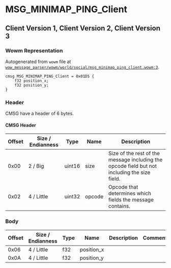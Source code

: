 # MSG_MINIMAP_PING_Client

## Client Version 1, Client Version 2, Client Version 3

### Wowm Representation

Autogenerated from `wowm` file at [`wow_message_parser/wowm/world/social/msg_minimap_ping_client.wowm:3`](https://github.com/gtker/wow_messages/tree/main/wow_message_parser/wowm/world/social/msg_minimap_ping_client.wowm#L3).
```rust,ignore
cmsg MSG_MINIMAP_PING_Client = 0x01D5 {
    f32 position_x;
    f32 position_y;
}
```
### Header

CMSG have a header of 6 bytes.

#### CMSG Header

| Offset | Size / Endianness | Type   | Name   | Description |
| ------ | ----------------- | ------ | ------ | ----------- |
| 0x00   | 2 / Big           | uint16 | size   | Size of the rest of the message including the opcode field but not including the size field.|
| 0x02   | 4 / Little        | uint32 | opcode | Opcode that determines which fields the message contains.|

### Body

| Offset | Size / Endianness | Type | Name | Description | Comment |
| ------ | ----------------- | ---- | ---- | ----------- | ------- |
| 0x06 | 4 / Little | f32 | position_x |  |  |
| 0x0A | 4 / Little | f32 | position_y |  |  |

